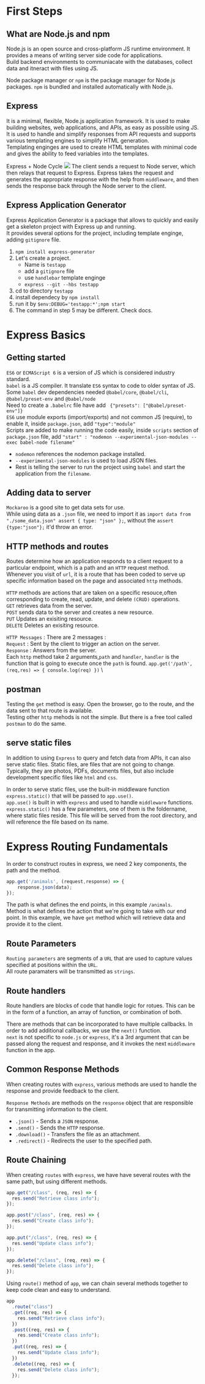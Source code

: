 # First Steps

## What are Node.js and npm
Node.js is an open source and cross-platform JS runtime environment. It provides a means of writing server side code for applications. \
Build backend environments to communiacate with the databases, collect data and itneract with files using JS.

Node package manager or `npm` is the package manager for Node.js packages. `npm` is bundled and installed automatically with Node.js. 

## Express
It is a minimal, flexible, Node.js application framework. It is used to make building websites, web applications, and APIs, as easy as possible using JS. \
It is used to handle and simplify responses from API requests and supports various templating engines to simplify HTML generation. \
Templating enginges are used to create HTML templates with minimal code and gives the ability to feed variables into the templates.

Express + Node Cycle
<img src="./img/node-outline.png">
The client sends a request to Node server, which then relays that request to Express. Express takes the request and generates the appropriate response with the help from `middleware`, and then sends the response back through the Node server to the client.

## Express Application Generator
Express Application Generator is a package that allows to quickly and easily get a skeleton project with Express up and running. \
It provides several options for the project, including template enginge, adding `gitignore` file.
1. `npm install express-generator`
2. Let's create a project.
    - Name is `testapp`
    - add a `gitignore` file
    - use `handlebar` template enginge
    - `express --git --hbs testapp`
3. cd to directory `testapp`
4. install dependecy by `npm install`
5. run it by `$env:DEBUG='testapp:*';npm start`
6. The command in step 5 may be different. Check docs.

# Express Basics

## Getting started
`ES6` or `ECMAScript 6` is a version of JS which is considered industry standard. \
`babel` is a JS compiler. It translate `ES6` syntax to code to older syntax of JS. \
Some `babel` dev dependencies needed `@babel/core`, `@babel/cli`, `@babel/preset-env` and `@babel/node` \
Need to create a `.babelrc` file have add ``` {"presets": ["@babel/preset-env"]}``` \
`ES6` use module exports (import/exports) and not common JS (require), to enable it, inside `package.json`, add `"type":"module"` \
Scripts are added to make running the code easily, inside `scripts` section of `package.json` file, add `"start" : "nodemon --experimental-json-modules --exec babel-node filename"` 
 - `nodemon` references the nodemon package installed.
 - `--experimental-json-modules` is used to load JSON files.
 - Rest is telling the server to run the project using `babel` and start the application from the `filename`.
 
## Adding data to server
`Mockaroo` is a good site to get data sets for use. \
While using data as a `.json` file, we need to import it as `import data from "./some_data.json" assert { type: "json" };`, without the `assert {type:"json"};` it'd throw an error.

## HTTP methods and routes
Routes determine how an application responds to a client request to a particular endpoint, which is a path and an `HTTP` request method. \
Whenever you visit of `url`, it is a route that has been coded to serve up specific information based on the page and associated `http` methods. 

`HTTP` methods are actions that are taken on a specific resouce,often corresponding to create, read, update, and delete `(CRUD)` operations. \
`GET` retrieves data from the server. \
`POST` sends data to the server and creates a new resource. \
`PUT` Updates an exisiting resource. \
`DELETE` Deletes an exisiting resource. 

`HTTP Messages` : There are 2 messages : \
`Request` : Sent by the client to trigger an action on the server. \
`Response` : Answers from the server. \
Each `http` method take 2 arguments,`path` and `handler`, `handler` is the function that is going to execute once the `path` is found. `app.get('/path',(req,res) => { console.log(req) })` \ 

## postman
Testing the `get` method is easy. Open the browser, go to the route, and the data sent to that route is available. \
Testing other `http` mehods is not the simple. But there is a free tool called `postman` to do the same.

## serve static files
In addition to using `Express` to query and fetch data from APIs, it can also serve static files. Static files, are files that are not going to change. Typically, they are photos, PDFs, documents files, but also include development specific files like `html` and `css`. 

In order to serve static files, use the built-in middleware function `express.static()` that will be passed to `app.use()`. \
`app.use()` is built in with `express` and used to handle `middleware` functions. 
`express.static()` has a few parameters, one of them is the foldername, where static files reside. This file will be served from the root directory, and will reference the file based on its name.

# Express Routing Fundamentals

In order to construct routes in express, we need 2 key components, the path and the method. 
```js
app.get('/animals', (request,response) => {
    response.json(data);
});
```
The path is what defines the end points, in this example `/animals`. \
Method is what defines the action that we're going to take with our end point. In this example, we have `get` method which will retrieve data and provide it to the client. 

## Route Parameters
`Routing parameters` are segments of a `URL` that are used to capture values specified at positions within the `URL`. \
All route paramaters will be transmitted as `strings`.

## Route handlers
Route handlers are blocks of code that handle logic for rotues. This can be in the form of a function, an array of function, or combination of both. 

There are methods that can be incorporated to have multiple callbacks. In order to add additional callbacks, we use the `next()` function. \
`next` is not specific to `node.js` or `express`, it's a 3rd argument that can be passed along the request and response, and it invokes the next `middleware` function in the app.

## Common Response Methods
When creating routes with `express`, various methods are used to handle the response and provide feedback to the client.

`Response Methods` are methods on the `response` object that are responsible for transmitting information to the client. 
- `.json()` - Sends a `JSON` response.
- `.send()` - Sends the `HTTP` response.
- `.download()` - Transfers the file as an attachment.
- `.redirect()` - Redirects the user to the specified path.

## Route Chaining
When creating `routes` with `express`, we have have several routes with the same path, but using different methods.
```js
app.get("/class", (req, res) => {
  res.send("Retrieve class info");
});

app.post("/class", (req, res) => {
  res.send("Create class info");
});

app.put("/class", (req, res) => {
  res.send("Update class info");
});

app.delete("/class", (req, res) => {
  res.send("Delete class info");
});
```
Using `route()` method of `app`, we can chain several methods together to keep code clean and easy to understand. 
```js
app
  .route("class")
  .get((req, res) => {
    res.send("Retrieve class info");
  })
  .post((req, res) => {
    res.send("Create class info");
  })
  .put((req, res) => {
    res.send("Update class info");
  })
  .delete((req, res) => {
    res.send("Delete class info");
  });
```